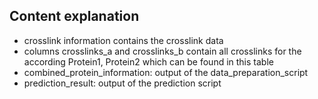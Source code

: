 ## Content explanation
- crosslink information contains the crosslink data
- columns crosslinks_a and crosslinks_b contain all crosslinks for the according Protein1, Protein2 which can be found in this table
- combined_protein_information: output of the data_preparation_script
- prediction_result: output of the prediction script
